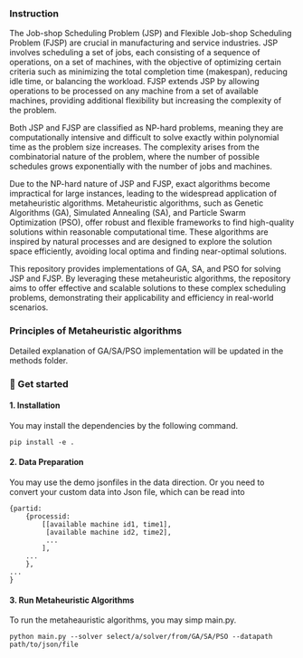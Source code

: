 ### Instruction
The Job-shop Scheduling Problem (JSP) and Flexible Job-shop Scheduling Problem (FJSP) are crucial in manufacturing and service industries. JSP involves scheduling a set of jobs, each consisting of a sequence of operations, on a set of machines, with the objective of optimizing certain criteria such as minimizing the total completion time (makespan), reducing idle time, or balancing the workload. FJSP extends JSP by allowing operations to be processed on any machine from a set of available machines, providing additional flexibility but increasing the complexity of the problem.

Both JSP and FJSP are classified as NP-hard problems, meaning they are computationally intensive and difficult to solve exactly within polynomial time as the problem size increases. The complexity arises from the combinatorial nature of the problem, where the number of possible schedules grows exponentially with the number of jobs and machines.

Due to the NP-hard nature of JSP and FJSP, exact algorithms become impractical for large instances, leading to the widespread application of metaheuristic algorithms. Metaheuristic algorithms, such as Genetic Algorithms (GA), Simulated Annealing (SA), and Particle Swarm Optimization (PSO), offer robust and flexible frameworks to find high-quality solutions within reasonable computational time. These algorithms are inspired by natural processes and are designed to explore the solution space efficiently, avoiding local optima and finding near-optimal solutions.

This repository provides implementations of GA, SA, and PSO for solving JSP and FJSP. By leveraging these metaheuristic algorithms, the repository aims to offer effective and scalable solutions to these complex scheduling problems, demonstrating their applicability and efficiency in real-world scenarios.

### Principles of Metaheuristic algorithms
Detailed explanation of GA/SA/PSO implementation will be updated in the methods folder.

### 🚀 Get started
#### 1. Installation
You may install the dependencies by the following command.
```
pip install -e .
```
#### 2. Data Preparation
You may use the demo jsonfiles in the data direction. Or you need to convert your custom data into Json file, which can be read into 
```
{partid:
    {processid:
        [[available machine id1, time1],
         [available machine id2, time2],
         ...
        ],
    ...
    },
...
}
```

#### 3. Run Metaheuristic Algorithms
To run the metaheauristic algorithms, you may simp main.py.
```
python main.py --solver select/a/solver/from/GA/SA/PSO --datapath path/to/json/file
```
